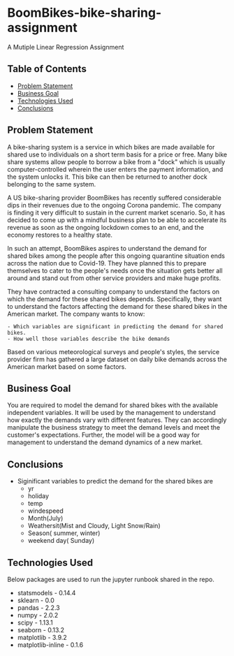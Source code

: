 # BoomBikes-bike-sharing-assignment
A Mutiple Linear Regression Assignment 


## Table of Contents
* [Problem Statement](#problem-statement)
* [Business Goal](#business-goal)
* [Technologies Used](#technologies-used)
* [Conclusions](#conclusions)

<!-- You can include any other section that is pertinent to your problem -->

## Problem Statement
A bike-sharing system is a service in which bikes are made available for shared use to individuals on a short term basis for a price or free. Many bike share systems allow people to borrow a bike from a "dock" which is usually computer-controlled wherein the user enters the payment information, and the system unlocks it. This bike can then be returned to another dock belonging to the same system.

A US bike-sharing provider BoomBikes has recently suffered considerable dips in their revenues due to the ongoing Corona pandemic. The company is finding it very difficult to sustain in the current market scenario. So, it has decided to come up with a mindful business plan to be able to accelerate its revenue as soon as the ongoing lockdown comes to an end, and the economy restores to a healthy state.

In such an attempt, BoomBikes aspires to understand the demand for shared bikes among the people after this ongoing quarantine situation ends across the nation due to Covid-19. They have planned this to prepare themselves to cater to the people's needs once the situation gets better all around and stand out from other service providers and make huge profits.

They have contracted a consulting company to understand the factors on which the demand for these shared bikes depends. Specifically, they want to understand the factors affecting the demand for these shared bikes in the American market. The company wants to know:

    - Which variables are significant in predicting the demand for shared bikes.
    - How well those variables describe the bike demands

Based on various meteorological surveys and people's styles, the service provider firm has gathered a large dataset on daily bike demands across the American market based on some factors.

<!-- You don't have to answer all the questions - just the ones relevant to your project. -->

## Business Goal

You are required to model the demand for shared bikes with the available independent variables. It will be used by the management to understand how exactly the demands vary with different features. They can accordingly manipulate the business strategy to meet the demand levels and meet the customer's expectations. Further, the model will be a good way for management to understand the demand dynamics of a new market.

## Conclusions

 - Siginificant variables to predict the demand for the shared bikes are 
      - yr
      - holiday
      - temp
      - windespeed
      - Month(July)
      - Weathersit(Mist and Cloudy, Light Snow/Rain)
      - Season( summer, winter)
      - weekend day( Sunday)
      


<!-- You don't have to answer all the questions - just the ones relevant to your project. -->


## Technologies Used
Below packages are used to run the jupyter runbook shared in the repo.
- statsmodels - 0.14.4
- sklearn - 0.0
- pandas - 2.2.3
- numpy - 2.0.2
- scipy - 1.13.1
- seaborn - 0.13.2
- matplotlib - 3.9.2
- matplotlib-inline - 0.1.6


<!-- As the libraries versions keep on changing, it is recommended to mention the version of library used in this project -->


<!-- Optional -->
<!-- ## License -->
<!-- This project is open source and available under the [... License](). -->

<!-- You don't have to include all sections - just the one's relevant to your project -->
